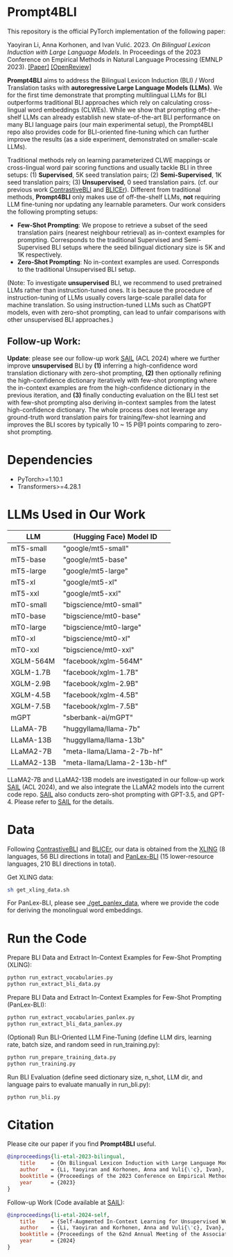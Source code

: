 # Prompt4BLI
This repository is the official PyTorch implementation of the following paper:

Yaoyiran Li, Anna Korhonen, and Ivan Vulić. 2023. *On Bilingual Lexicon Induction with Large Language Models*. In Proceedings of the 2023 Conference on Empirical Methods in Natural Language Processing (EMNLP 2023). [[Paper]](https://aclanthology.org/2023.emnlp-main.595/) [[OpenReview]](https://openreview.net/forum?id=PnAmH1silV)

**Prompt4BLI** aims to address the Bilingual Lexicon Induction (BLI) / Word Translation tasks with **autoregressive Large Language Models (LLMs)**. We for the first time demonstrate that prompting multilingual LLMs for BLI outperforms traditional BLI approaches which rely on calculating cross-lingual word embeddings (CLWEs). While we show that prompting off-the-shelf LLMs can already establish new state-of-the-art BLI performance on many BLI language pairs (our main experimental setup), the Prompt4BLI repo also provides code for BLI-oriented fine-tuning which can further improve the results (as a side experiment, demonstrated on smaller-scale LLMs).

Traditional methods rely on learning parameterized CLWE mappings or cross-lingual word pair scoring functions and usually tackle BLI in three setups: (1) **Supervised**, 5K seed translation pairs; (2) **Semi-Supervised**, 1K seed translation pairs; (3) **Unsupervised**, 0 seed translation pairs. (cf. our previous work [ContrastiveBLI](https://github.com/cambridgeltl/ContrastiveBLI) and [BLICEr](https://github.com/cambridgeltl/BLICEr)). Different from traditional methods, **Prompt4BLI** only makes use of off-the-shelf LLMs, **not** requiring LLM fine-tuning nor updating any learnable parameters. Our work considers the following prompting setups:

- **Few-Shot Prompting**: We propose to retrieve a subset of the seed translation pairs (nearest neighbour retrieval) as in-context examples for prompting. Corresponds to the traditional Supervised and Semi-Supervised BLI setups where the seed bilingual dictionary size is 5K and 1K respectively.
- **Zero-Shot Prompting**: No in-context examples are used. Corresponds to the traditional Unsupervised BLI setup.

(Note: To investigate **unsupervised** BLI, we recommend to used pretrained LLMs rather than instruction-tuned ones. It is because the procedure of instruction-tuning of LLMs usually covers large-scale parallel data for machine translation. So using instruction-tuned LLMs such as ChatGPT models, even with zero-shot prompting, can lead to unfair comparisons with other unsupervised BLI approaches.)

## Follow-up Work:

**Update**: please see our follow-up work [SAIL](https://github.com/cambridgeltl/sail-bli) (ACL 2024) where we further improve **unsupervised** BLI by **(1)** inferring a high-confidence word translation dictionary with zero-shot prompting, **(2)** then optionally refining the high-confidence dictionary iteratively with few-shot prompting where the in-context examples are from the high-confidence dictionary in the previous iteration, and **(3)** finally conducting evaluation on the BLI test set with few-shot prompting also deriving in-context samples from the latest high-confidence dictionary. The whole process does not leverage any ground-truth word translation pairs for training/few-shot learning and improves the BLI scores by typically 10 ~ 15 P@1 points comparing to zero-shot prompting. 

# Dependencies
- PyTorch>=1.10.1
- Transformers>=4.28.1

# LLMs Used in Our Work

| LLM | (Hugging Face) Model ID |
| -------- | -------- |
| mT5-small | "google/mt5-small" |
| mT5-base | "google/mt5-base" |
| mT5-large | "google/mt5-large" |
| mT5-xl | "google/mt5-xl" |
| mT5-xxl | "google/mt5-xxl" |
| mT0-small | "bigscience/mt0-small" |
| mT0-base | "bigscience/mt0-base" |
| mT0-large | "bigscience/mt0-large" |
| mT0-xl | "bigscience/mt0-xl" |
| mT0-xxl | "bigscience/mt0-xxl" |
| XGLM-564M | "facebook/xglm-564M" |
| XGLM-1.7B | "facebook/xglm-1.7B" |
| XGLM-2.9B | "facebook/xglm-2.9B" |
| XGLM-4.5B | "facebook/xglm-4.5B" |
| XGLM-7.5B | "facebook/xglm-7.5B" |
| mGPT | "sberbank-ai/mGPT" |
| LLaMA-7B | "huggyllama/llama-7b" |
| LLaMA-13B | "huggyllama/llama-13b" |
| LLaMA2-7B | "meta-llama/Llama-2-7b-hf" |
| LLaMA2-13B | "meta-llama/Llama-2-13b-hf" |

LLaMA2-7B and LLaMA2-13B models are investigated in our follow-up work [SAIL](https://github.com/cambridgeltl/sail-bli) (ACL 2024), and we also integrate the LLaMA2 models into the current code repo. [SAIL](https://github.com/cambridgeltl/sail-bli) also conducts zero-shot prompting with GPT-3.5, and GPT-4. Please refer to [SAIL](https://github.com/cambridgeltl/sail-bli) for the details. 

# Data
Following [ContrastiveBLI](https://github.com/cambridgeltl/ContrastiveBLI/) and [BLICEr](https://github.com/cambridgeltl/BLICEr), our data is obtained from the [XLING](https://github.com/codogogo/xling-eval) (8 languages, 56 BLI directions in total) and [PanLex-BLI](https://github.com/cambridgeltl/panlex-bli) (15 lower-resource languages, 210 BLI directions in total).

Get XLING data:
```bash
sh get_xling_data.sh
```

For PanLex-BLI, please see [./get_panlex_data](./get_panlex_data), where we provide the code for deriving the monolingual word embeddings.

# Run the Code
Prepare BLI Data and Extract In-Context Examples for Few-Shot Prompting (XLING):
```bash
python run_extract_vocabularies.py
python run_extract_bli_data.py
```

Prepare BLI Data and Extract In-Context Examples for Few-Shot Prompting (PanLex-BLI):
```bash
python run_extract_vocabularies_panlex.py
python run_extract_bli_data_panlex.py
```

(Optional) Run BLI-Oriented LLM Fine-Tuning (define LLM dirs, learning rate, batch size, and random seed in run_training.py):
```bash
python run_prepare_training_data.py
python run_training.py
```

Run BLI Evaluation (define seed dictionary size, n_shot, LLM dir, and language pairs to evaluate manually in run_bli.py):
```bash
python run_bli.py
```

# Citation
Please cite our paper if you find **Prompt4BLI** useful.
```bibtex
@inproceedings{li-etal-2023-bilingual,
    title     = {On Bilingual Lexicon Induction with Large Language Models},
    author    = {Li, Yaoyiran and Korhonen, Anna and Vuli{\'c}, Ivan},
    booktitle = {Proceedings of the 2023 Conference on Empirical Methods in Natural Language Processing},    
    year      = {2023}
}
```
Follow-up Work (Code available at [SAIL](https://github.com/cambridgeltl/sail-bli)): 
```bibtex
@inproceedings{li-etal-2024-self,
    title     = {Self-Augmented In-Context Learning for Unsupervised Word Translation},
    author    = {Li, Yaoyiran and Korhonen, Anna and Vuli{\'c}, Ivan},
    booktitle = {Proceedings of the 62nd Annual Meeting of the Association for Computational Linguistics},    
    year      = {2024}
}
```
